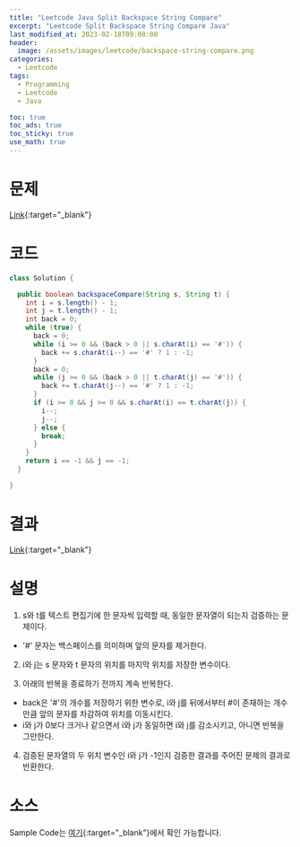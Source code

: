 ```yaml
---
title: "Leetcode Java Split Backspace String Compare"
excerpt: "Leetcode Split Backspace String Compare Java"
last_modified_at: 2023-02-18T09:00:00
header:
  image: /assets/images/leetcode/backspace-string-compare.png
categories:
  - Leetcode
tags:
  - Programming
  - Leetcode
  - Java

toc: true
toc_ads: true
toc_sticky: true
use_math: true
---
```

# 문제
[Link](https://leetcode.com/problems/backspace-string-compare){:target="_blank"}

# 코드
```java
class Solution {

  public boolean backspaceCompare(String s, String t) {
    int i = s.length() - 1;
    int j = t.length() - 1;
    int back = 0;
    while (true) {
      back = 0;
      while (i >= 0 && (back > 0 || s.charAt(i) == '#')) {
        back += s.charAt(i--) == '#' ? 1 : -1;
      }
      back = 0;
      while (j >= 0 && (back > 0 || t.charAt(j) == '#')) {
        back += t.charAt(j--) == '#' ? 1 : -1;
      }
      if (i >= 0 && j >= 0 && s.charAt(i) == t.charAt(j)) {
        i--;
        j--;
      } else {
        break;
      }
    }
    return i == -1 && j == -1;
  }

}
```

# 결과
[Link](https://leetcode.com/problems/backspace-string-compare/submissions/900037562/){:target="_blank"}

# 설명
1. s와 t를 텍스트 편집기에 한 문자씩 입력할 때, 동일한 문자열이 되는지 검증하는 문제이다.
- '#' 문자는 백스페이스를 의미하며 앞의 문자를 제거한다.

2. i와 j는 s 문자와 t 문자의 위치를 마지막 위치를 저장한 변수이다.

3. 아래의 반복을 종료하기 전까지 계속 반복한다.
- back은 '#'의 개수를 저장하기 위한 변수로, i와 j를 뒤에서부터 #이 존재하는 개수만큼 앞의 문자를 차감하여 위치를 이동시킨다.
- i와 j가 0보다 크거나 같으면서 i와 j가 동일하면 i와 j를 감소시키고, 아니면 반복을 그만한다.

4. 검증된 문자열의 두 위치 변수인 i와 j가 -1인지 검증한 결과를 주어진 문제의 결과로 반환한다.

# 소스
Sample Code는 [여기](https://github.com/GracefulSoul/leetcode/blob/master/src/main/java/gracefulsoul/problems/BackspaceStringCompare.java){:target="_blank"}에서 확인 가능합니다.